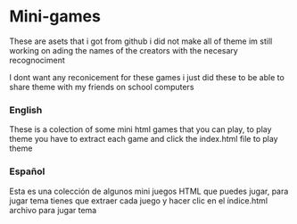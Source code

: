 # Mini-games
These are asets that i got from github i did not make all of theme im still working on ading the names of the creators with the necesary recognociment

I dont want any reconicement for these games i just did these to be able to share theme with my friends on school  computers


### English

These is a colection of some mini html games that you can play, to play theme you have to extract each game and click the index.html file to play theme 

### Español

Esta es una colección de algunos mini juegos HTML que puedes jugar, para jugar tema tienes que extraer cada juego y hacer clic en el índice.html archivo para jugar tema
